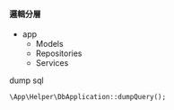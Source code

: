 #### 邏輯分層
                
+ app
    + Models
    + Repositories
    + Services


dump sql

    \App\Helper\DbApplication::dumpQuery();
    